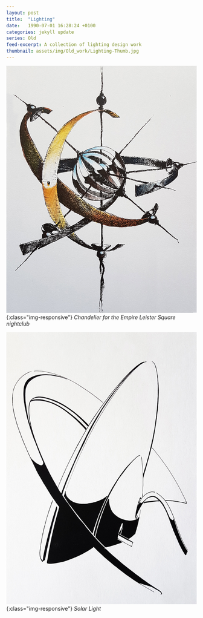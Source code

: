 ```yaml
---
layout: post
title:  "Lighting"
date:   1990-07-01 16:28:24 +0100
categories: jekyll update
series: Old
feed-excerpt: A collection of lighting design work
thumbnail: assets/img/Old_work/Lighting-Thumb.jpg
---
```

![Mycelium 1 Sculpture](/assets/img/Old_work/EmpireClub01.jpg){:class="img-responsive"}
*Chandelier for the Empire Leister Square nightclub*

![Mycelium 1 Sculpture](/assets/img/Old_work/Solar01.jpg){:class="img-responsive"}
*Solar Light*